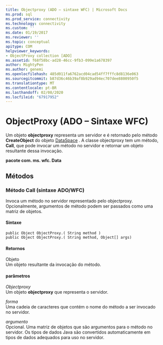 ```yaml
---
title: Objectproxy (ADO – sintaxe WFC) | Microsoft Docs
ms.prod: sql
ms.prod_service: connectivity
ms.technology: connectivity
ms.custom: ''
ms.date: 01/19/2017
ms.reviewer: ''
ms.topic: conceptual
apitype: COM
helpviewer_keywords:
- ObjectProxy collection [ADO]
ms.assetid: f68f58bc-ad28-46cc-9fb3-099e1a678397
author: MightyPen
ms.author: genemi
ms.openlocfilehash: 485d011fa6762acd04cad54ff7fffc8d8136e063
ms.sourcegitcommit: b87d36c46b39af8b929ad94ec707dee8800950f5
ms.translationtype: MT
ms.contentlocale: pt-BR
ms.lasthandoff: 02/08/2020
ms.locfileid: "67917952"
---
```

# <a name="objectproxy-ado---wfc-syntax"></a>ObjectProxy (ADO – Sintaxe WFC)
Um objeto **objectproxy** representa um servidor e é retornado pelo método **CreateObject** do objeto [DataSpace](../../../ado/reference/rds-api/dataspace-object-rds.md) . A classe objectproxy tem um método, **Call**, que pode invocar um método no servidor e retornar um objeto resultante dessa invocação.  
  
 **pacote com. ms. wfc. Data**  
  
## <a name="methods"></a>Métodos  
  
### <a name="call-method-adowfc-syntax"></a>Método Call (sintaxe ADO/WFC)  
 Invoca um método no servidor representado pelo objectproxy. Opcionalmente, argumentos de método podem ser passados como uma matriz de objetos.  
  
#### <a name="syntax"></a>Sintaxe  
  
```  
public Object ObjectProxy.( String method )  
public Object ObjectProxy.( String method, Object[] args)  
```  
  
#### <a name="returns"></a>Retornos  
 Objeto  
 Um objeto resultante da invocação do método.  
  
#### <a name="parameters"></a>parâmetros  
 *Objectproxy*  
 Um objeto **objectproxy** que representa o servidor.  
  
 *forma*  
 Uma cadeia de caracteres que contém o nome do método a ser invocado no servidor.  
  
 *argumento*  
 Opcional. Uma matriz de objetos que são argumentos para o método no servidor. Os tipos de dados Java são convertidos automaticamente em tipos de dados adequados para uso no servidor.
